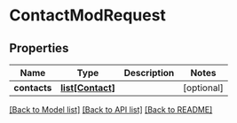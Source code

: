# ContactModRequest

## Properties
Name | Type | Description | Notes
------------ | ------------- | ------------- | -------------
**contacts** | [**list[Contact]**](Contact.md) |  | [optional] 

[[Back to Model list]](../README.md#documentation-for-models) [[Back to API list]](../README.md#documentation-for-api-endpoints) [[Back to README]](../README.md)


